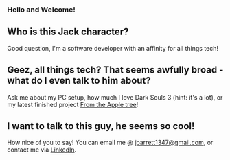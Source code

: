 ### Hello and Welcome!

## Who is this Jack character?
Good question, I'm a software developer with an affinity for all things tech! 

## Geez, all things tech? That seems awfully broad - what do I even talk to him about?
Ask me about my PC setup, how much I love Dark Souls 3 (hint: it's a lot), or my latest finished project [From the Apple tree](https://github.com/Thirteenhelens/From_the_Apple_Tree)!

## I want to talk to this guy, he seems so cool!
How nice of you to say! You can email me @ jbarrett1347@gmail.com, or contact me via [LinkedIn](https://www.linkedin.com/in/jack-barrett-0b7bba1b0/).

<!--
Oh no! Youve discovered my secret!
 |  👀  |
  \     /
___|   |____
/      ✊🏻_/
\_✊🏻
Please don't tell anyone!
-->
